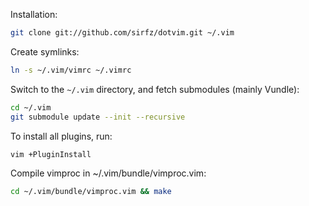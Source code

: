 Installation:
```sh
git clone git://github.com/sirfz/dotvim.git ~/.vim
```
Create symlinks:
```sh
ln -s ~/.vim/vimrc ~/.vimrc
```
Switch to the `~/.vim` directory, and fetch submodules (mainly Vundle):
```sh
cd ~/.vim
git submodule update --init --recursive
```
To install all plugins, run:
```sh
vim +PluginInstall
```
Compile vimproc in ~/.vim/bundle/vimproc.vim:
```sh
cd ~/.vim/bundle/vimproc.vim && make
```
